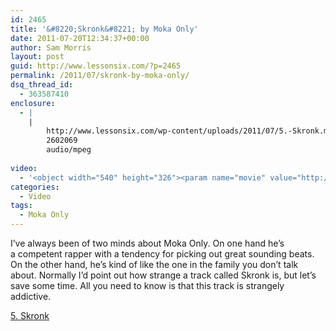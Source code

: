 ```yaml
---
id: 2465
title: '&#8220;Skronk&#8221; by Moka Only'
date: 2011-07-20T12:34:37+00:00
author: Sam Morris
layout: post
guid: http://www.lessonsix.com/?p=2465
permalink: /2011/07/skronk-by-moka-only/
dsq_thread_id:
  - 363587410
enclosure:
  - |
    |
        http://www.lessonsix.com/wp-content/uploads/2011/07/5.-Skronk.mp3
        2602069
        audio/mpeg
        
video:
  - '<object width="540" height="326"><param name="movie" value="http://www.youtube.com/v/Im1HW5w2YP8?version=3&amp;hl=en_GB"></param><param name="allowFullScreen" value="true"></param><param name="allowscriptaccess" value="always"></param><embed src="http://www.youtube.com/v/Im1HW5w2YP8?version=3&amp;hl=en_GB" type="application/x-shockwave-flash" width="540" height="326" allowscriptaccess="always" allowfullscreen="true"></embed></object>'
categories:
  - Video
tags:
  - Moka Only
---
```

I&#8217;ve always been of two minds about Moka Only. On one hand he&#8217;s a competent rapper with a tendency for picking out great sounding beats. On the other hand, he&#8217;s kind of like the one in the family you don&#8217;t talk about. Normally I&#8217;d point out how strange a track called Skronk is, but let&#8217;s save some time. All you need to know is that this track is strangely addictive.

[5. Skronk](http://www.lessonsix.com/wp-content/uploads/2011/07/5.-Skronk.mp3)